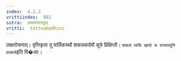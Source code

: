 ```yaml
---
index:  4.2.2
vrittiindex:  981
sutra:  लाक्षरोचनाट्ठत्
vritti:  tattvabodhini 
---
```


लाक्षरोचनात्। वृत्तिकृता तु वार्तिकस्थौ शकलकर्दमौ सूत्रे प्रिक्षिप्तौ। `शकलं त्वचि खण्डे च रागवस्तुनि वल्कले`इति वि�आः।

